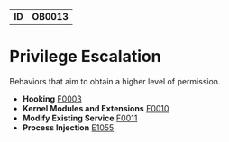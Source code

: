 |||
|--|-----|
|**ID**|**OB0013**|

# Privilege Escalation #
Behaviors that aim to obtain a higher level of permission.

* **Hooking** [F0003](https://github.com/MBCProject/mbc-beta/blob/master/credential-access/hooking.md)
* **Kernel Modules and Extensions** [F0010](https://github.com/MBCProject/mbc-beta/blob/master/persistence/kernel-modules-ext.md)
* **Modify Existing Service** [F0011](https://github.com/MBCProject/mbc-beta/blob/master/persistence/modify-service.md)
* **Process Injection** [E1055](https://github.com/MBCProject/mbc-beta/blob/master/defense-evasion/process-inject.md)